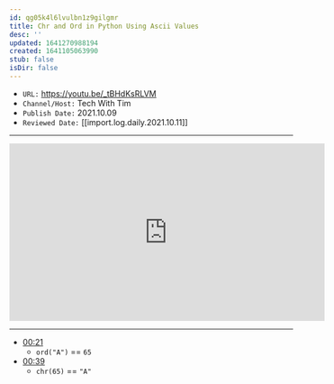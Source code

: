 ```yaml
---
id: qg05k4l6lvulbn1z9gilgmr
title: Chr and Ord in Python Using Ascii Values
desc: ''
updated: 1641270988194
created: 1641105063990
stub: false
isDir: false
---
```



- `URL:` <https://youtu.be/_tBHdKsRLVM>
- `Channel/Host:` Tech With Tim
- `Publish Date:` 2021.10.09
- `Reviewed Date:` [[import.log.daily.2021.10.11]]

---

<center><iframe width="560" height="315" src="https://www.youtube.com/embed/_tBHdKsRLVM" frameborder="0" allow="accelerometer; autoplay; encrypted-media; gyroscope; picture-in-picture" allowfullscreen></iframe></center>

---

- [00:21](https://youtu.be/_tBHdKsRLVM#t=21.631139091552733)
  - `ord("A")` == `65`
- [00:39](https://youtu.be/_tBHdKsRLVM#t=39.979604)
  - `chr(65)` == `"A"`

